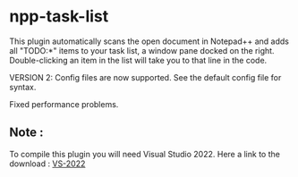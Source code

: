 # npp-task-list

This plugin automatically scans the open document in Notepad++ and adds all "TODO:*" items to your task list, a window pane docked on the right. Double-clicking an item in the list will take you to that line in the code.

VERSION 2: Config files are now supported. See the default config file for syntax.



Fixed performance problems.

## Note :
To compile this plugin you will need Visual Studio 2022.
Here a link to the download : [VS-2022](https://visualstudio.microsoft.com/en/thank-you-downloading-visual-studio/?sku=Community&channel=Release&version=VS2022&source=VSLandingPage&passive=false&cid=2030)

